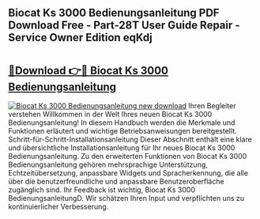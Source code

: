 ## Biocat Ks 3000 Bedienungsanleitung PDF Download Free - Part-28T User Guide Repair - Service Owner Edition eqKdj

# <h2><a href="http://df3tuq.blite.top/?on=Biocat+Ks+3000+Bedienungsanleitung">🔗Download 👉🔴 Biocat Ks 3000 Bedienungsanleitung</a></h2>

[![Biocat Ks 3000 Bedienungsanleitung new download](https://i.imgur.com/lujVjoI.png)](http://df3tuq.blite.top/?on=Biocat+Ks+3000+Bedienungsanleitung)
Ihren Begleiter verstehen Willkommen in der Welt Ihres neuen Biocat Ks 3000 Bedienungsanleitung! In diesem Handbuch werden die Merkmale und Funktionen erläutert und wichtige Betriebsanweisungen bereitgestellt. Schritt-für-Schritt-Installationsanleitung Dieser Abschnitt enthält eine klare und übersichtliche Installationsanleitung für Ihr neues Biocat Ks 3000 Bedienungsanleitung. Zu den erweiterten Funktionen von Biocat Ks 3000 Bedienungsanleitung gehören mehrsprachige Unterstützung, Echtzeitübersetzung, anpassbare Widgets und Spracherkennung, die alle über die benutzerfreundliche und anpassbare Benutzeroberfläche zugänglich sind. Ihr Feedback ist wichtig, Biocat Ks 3000 BedienungsanleitungD. Wir schätzen Ihren Input und verpflichten uns zu kontinuierlicher Verbesserung.
